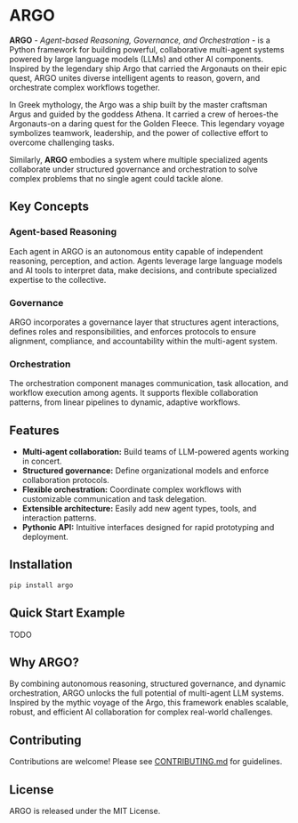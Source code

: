 # ARGO

**ARGO** - *Agent-based Reasoning, Governance, and Orchestration* - is a Python framework for building powerful, collaborative multi-agent systems powered by large language models (LLMs) and other AI components. Inspired by the legendary ship Argo that carried the Argonauts on their epic quest, ARGO unites diverse intelligent agents to reason, govern, and orchestrate complex workflows together.

In Greek mythology, the Argo was a ship built by the master craftsman Argus and guided by the goddess Athena. It carried a crew of heroes-the Argonauts-on a daring quest for the Golden Fleece. This legendary voyage symbolizes teamwork, leadership, and the power of collective effort to overcome challenging tasks.

Similarly, **ARGO** embodies a system where multiple specialized agents collaborate under structured governance and orchestration to solve complex problems that no single agent could tackle alone.

## Key Concepts

### Agent-based Reasoning
Each agent in ARGO is an autonomous entity capable of independent reasoning, perception, and action. Agents leverage large language models and AI tools to interpret data, make decisions, and contribute specialized expertise to the collective.

### Governance
ARGO incorporates a governance layer that structures agent interactions, defines roles and responsibilities, and enforces protocols to ensure alignment, compliance, and accountability within the multi-agent system.

### Orchestration
The orchestration component manages communication, task allocation, and workflow execution among agents. It supports flexible collaboration patterns, from linear pipelines to dynamic, adaptive workflows.

## Features

- **Multi-agent collaboration:** Build teams of LLM-powered agents working in concert.
- **Structured governance:** Define organizational models and enforce collaboration protocols.
- **Flexible orchestration:** Coordinate complex workflows with customizable communication and task delegation.
- **Extensible architecture:** Easily add new agent types, tools, and interaction patterns.
- **Pythonic API:** Intuitive interfaces designed for rapid prototyping and deployment.

## Installation

```bash
pip install argo
```

## Quick Start Example

TODO

## Why ARGO?

By combining autonomous reasoning, structured governance, and dynamic orchestration, ARGO unlocks the full potential of multi-agent LLM systems. Inspired by the mythic voyage of the Argo, this framework enables scalable, robust, and efficient AI collaboration for complex real-world challenges.

## Contributing

Contributions are welcome! Please see [CONTRIBUTING.md](CONTRIBUTING.md) for guidelines.

## License

ARGO is released under the MIT License.
